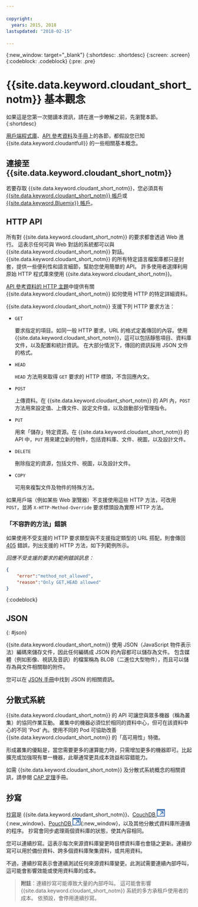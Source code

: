```yaml
---

copyright:
  years: 2015, 2018
lastupdated: "2018-02-15"

---
```


{:new_window: target="_blank"}
{:shortdesc: .shortdesc}
{:screen: .screen}
{:codeblock: .codeblock}
{:pre: .pre}

# {{site.data.keyword.cloudant_short_notm}} 基本觀念

如果這是您第一次閱讀本資訊，請在進一步瞭解之前，先瀏覽本節。
{:shortdesc}

[用戶端程式庫](../libraries/index.html#-client-libraries)、[API 參考資料](../api/index.html#-api-reference)及[手冊](../guides/acurl.html#authorized-curl-acurl-)上的各節，都假設您已知 {{site.data.keyword.cloudantfull}} 的一些相關基本概念。

## 連接至 {{site.data.keyword.cloudant_short_notm}}

若要存取 {{site.data.keyword.cloudant_short_notm}}，您必須具有 [{{site.data.keyword.cloudant_short_notm}} 帳戶](../api/account.html)或 [{{site.data.keyword.Bluemix}} 帳戶](../offerings/bluemix.html)。

## HTTP API

所有對 {{site.data.keyword.cloudant_short_notm}} 的要求都會透過 Web 進行。
這表示任何可與 Web 對話的系統都可以與 {{site.data.keyword.cloudant_short_notm}} 對話。
{{site.data.keyword.cloudant_short_notm}} 的所有特定語言檔案庫都只是封套，提供一些便利性和語言細節，幫助您使用簡單的 API。
許多使用者選擇利用原始 HTTP 程式庫來使用 {{site.data.keyword.cloudant_short_notm}}。

[API 參考資料的 HTTP 主題](../api/http.html)中提供有關 {{site.data.keyword.cloudant_short_notm}} 如何使用 HTTP 的特定詳細資料。

{{site.data.keyword.cloudant_short_notm}} 支援下列 HTTP 要求方法：

-   `GET`

    要求指定的項目。如同一般 HTTP 要求，URL 的格式定義傳回的內容。使用 {{site.data.keyword.cloudant_short_notm}}，這可以包括靜態項目、資料庫文件，以及配置和統計資訊。
    在大部分情況下，傳回的資訊採用 JSON 文件的格式。

-   `HEAD`

    `HEAD` 方法用來取得 `GET` 要求的 HTTP 標頭，不含回應內文。

-   `POST`

    上傳資料。在 {{site.data.keyword.cloudant_short_notm}} 的 API 內，`POST` 方法用來設定值、上傳文件、設定文件值，以及啟動部分管理指令。

-   `PUT`

    用來「儲存」特定資源。在 {{site.data.keyword.cloudant_short_notm}} 的 API 中，`PUT` 用來建立新的物件，包括資料庫、文件、視圖，以及設計文件。

-   `DELETE`

    刪除指定的資源，包括文件、視圖，以及設計文件。

-   `COPY`

    可用來複製文件及物件的特殊方法。

如果用戶端（例如某些 Web 瀏覽器）不支援使用這些 HTTP 方法，可改用 `POST`，並將 `X-HTTP-Method-Override` 要求標頭設為實際 HTTP 方法。

### 「不容許的方法」錯誤

如果使用不受支援的 HTTP 要求類型與不支援指定類型的 URL 搭配，則會傳回 [405](../api/http.html#405) 錯誤，列出支援的 HTTP 方法，如下列範例所示。

_回應不受支援的要求的範例錯誤訊息：_

```json
{
    "error":"method_not_allowed",
    "reason":"Only GET,HEAD allowed"
}
```
{:codeblock}

## JSON
{: #json}

{{site.data.keyword.cloudant_short_notm}} 使用 JSON（JavaScript 物件表示法）編碼來儲存文件，因此任何編碼成 JSON 的內容都可以儲存為文件。
包含媒體（例如影像、視訊及音訊）的檔案稱為 BLOB（二進位大型物件），而且可以儲存為與文件相關聯的附件。

您可以在 [JSON 手冊](../guides/json.html)中找到 JSON 的相關資訊。

<div id="distributed"></div>

## 分散式系統

{{site.data.keyword.cloudant_short_notm}} 的 API 可讓您與眾多機器（稱為叢集）的協同作業互動。
叢集中的機器必須位於相同的資料中心，但可在該資料中心的不同 'Pod' 內。使用不同的 Pod 可協助改善 {{site.data.keyword.cloudant_short_notm}} 的「高可用性」特徵。

形成叢集的優點是，當您需要更多的運算能力時，只需增加更多的機器即可。比起擴充或加強現有單一機器，此舉通常更具成本效益和容錯能力。

如需 {{site.data.keyword.cloudant_short_notm}} 及分散式系統概念的相關資訊，請參閱 [CAP 定理](../guides/cap_theorem.html)手冊。

## 抄寫

[抄寫](../api/replication.html)是 {{site.data.keyword.cloudant_short_notm}}、[CouchDB ![外部鏈結圖示](../images/launch-glyph.svg "外部鏈結圖示")](http://couchdb.apache.org/){:new_window}、[PouchDB ![外部鏈結圖示](../images/launch-glyph.svg "外部鏈結圖示")](http://pouchdb.com/){:new_window}，以及其他分散式資料庫所遵循的程序。
抄寫會同步處理兩個資料庫的狀態，使其內容相同。

您可以連續抄寫。這表示每次來源資料庫變更時目標資料庫也會隨之更新。連續抄寫可以用於備份資料、跨多個資料庫聚集資料，或共用資料。

不過，連續抄寫表示會連續測試任何來源資料庫變更。此測試需要連續內部呼叫，這可能會影響效能或使用資料庫的成本。

>   **附註**：連續抄寫可能導致大量的內部呼叫。
    這可能會影響 {{site.data.keyword.cloudant_short_notm}} 系統的多方承租戶使用者的成本。
    依預設，會停用連續抄寫。
